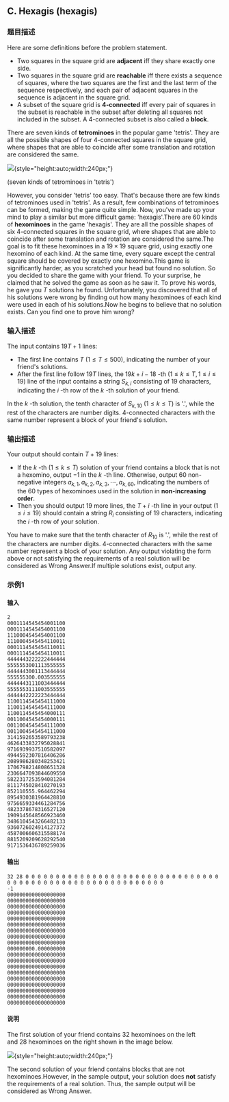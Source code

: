 ## C. Hexagis (hexagis)

### 题目描述

Here are some definitions before the problem statement.
- Two squares in the square grid are **adjacent** iff they share
    exactly one side.
- Two squares in the square grid are **reachable** iff there exists a
    sequence of squares, where the two squares are the first and the
    last term of the sequence respectively, and each pair of adjacent
    squares in the sequence is adjacent in the square grid.
- A subset of the square grid is **4-connected** iff every pair of
    squares in the subset is reachable in the subset after deleting all
    squares not included in the subset. A 4-connected subset is also
    called a **block**.

There are seven kinds of **tetrominoes** in the popular game \'tetris\'.
They are all the possible shapes of four 4-connected squares in the
square grid, where shapes that are able to coincide after some
translation and rotation are considered the same.

![](https://uploadfiles.nowcoder.com/images/20250810/0_1754803277411/0BB019BEE24E0AEADD76439E006874C4){style="height:auto;width:240px;"}

(seven kinds of tetrominoes in \'tetris\')

However, you consider \'tetris\' too easy. That\'s because there are few
kinds of tetrominoes used in \'tetris\'. As a result, few combinations
of tetrominoes can be formed, making the game quite simple. Now, you\'ve
made up your mind to play a similar but more difficult game:
\'hexagis\'.There are $60$ kinds of **hexominoes** in the
game \'hexagis\'. They are all the possible shapes of six 4-connected
squares in the square grid, where shapes that are able to coincide after
some translation and rotation are considered the same.The goal is to fit these hexominoes in a $19 \times 19$ square grid, using exactly one
hexomino of each kind. At the same time, every square except the central
square should be covered by exactly one hexomino.This game is significantly harder, as you scratched your head but found
no solution. So you decided to share the game with your friend. To your
surprise, he claimed that he solved the game as soon as he saw it. To
prove his words, he gave you $T$ solutions he
found. Unfortunately, you discovered that all of his solutions were
wrong by finding out how many hexominoes of each kind were used in each
of his solutions.Now he begins to believe that no solution exists. Can you find one to
prove him wrong?

### 输入描述

The input contains $19T+1$ lines:
- The first line
    contains $T$ ($1\le T\le500$),
    indicating the number of your friend\'s solutions.
- After the first line follow $19T$ lines,
    the $19k+i-18$ -th
    ($1\le k\le T,1\le i\le19$) line of the
    input contains a
    string $S_{k,i}$ consisting
    of $19$ characters, indicating
    the $i$ -th row of
    the $k$ -th solution of your friend.

In the $k$ -th solution, the tenth character
of $S_{k,10}$ ($1\le k\le T$)
is \'.\', while the rest of the characters are number digits.
4-connected characters with the same number represent a block of your
friend\'s solution.

### 输出描述

Your output should contain $T+19$ lines:
- If the $k$ -th
    ($1\le k\le T$) solution of your friend
    contains a block that is not a hexomino,
    output $-1$ in
    the $k$ -th line. Otherwise,
    output $60$ non-negative
    integers $a_{k,1},a_{k,2},a_{k,3},\cdots,a_{k,60}$,
    indicating the numbers of the $60$ types
    of hexominoes used in the solution in **non-increasing order**.
- Then you should output $19$ more lines,
    the $T+i$ -th line in your output
    ($1\le i\le19$) should contain a
    string $R_i$ consisting
    of $19$ characters, indicating
    the $i$ -th row of your solution.

You have to make sure that the tenth character
of $R_{10}$ is \'.\', while the rest of the
characters are number digits. 4-connected characters with the same
number represent a block of your solution. Any output violating the form
above or not satisfying the requirements of a real solution will be
considered as Wrong Answer.If multiple solutions exist, output any.

### 示例1

#### 输入

```plain
2
0001114545454001100
0001114545454001100
1110004545454001100
1110004545454110011
0001114545454110011
0001114545454110011
4444443222222444444
5555553001113555555
4444443001113444444
555555300.003555555
4444443111003444444
5555553111003555555
4444442222223444444
1100114545454111000
1100114545454111000
1100114545454000111
0011004545454000111
0011004545454111000
0011004545454111000
3141592653589793238
4626433832795028841
9716939937510582097
4944592307816406286
2089986280348253421
1706798214808651328
2306647093844609550
5822317253594081284
8111745028410270193
852110555.964462294
8954930381964428810
9756659334461284756
4823378678316527120
1909145648566923460
3486104543266482133
9360726024914127372
4587006606315588174
8815209209628292540
9171536436789259036
```

#### 输出

```plain
32 28 0 0 0 0 0 0 0 0 0 0 0 0 0 0 0 0 0 0 0 0 0 0 0 0 0 0 0 0 0 0 0 0 0 0 0 0 0 0 0 0 0 0 0 0 0 0 0 0 0 0 0 0 0 0 0 0 0 0
-1
0000000000000000000
0000000000000000000
0000000000000000000
0000000000000000000
0000000000000000000
0000000000000000000
0000000000000000000
0000000000000000000
0000000000000000000
000000000.000000000
0000000000000000000
0000000000000000000
0000000000000000000
0000000000000000000
0000000000000000000
0000000000000000000
0000000000000000000
0000000000000000000
0000000000000000000
```

#### 说明

The first solution of your friend
contains $32$ hexominoes on the left
and $28$ hexominoes on the right shown in the
image below.

![](https://uploadfiles.nowcoder.com/images/20250810/0_1754803679056/D37AF07FFF6F6393980676013C7C2975){style="height:auto;width:240px;"}

The second solution of your friend contains blocks that are not
hexominoes.However, in the sample output, your solution does **not** satisfy the
requirements of a real solution. Thus, the sample output will be
considered as Wrong Answer.

